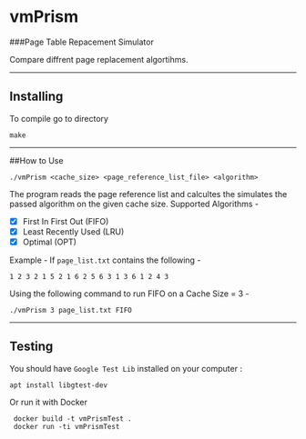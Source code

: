 # vmPrism
###Page Table Repacement Simulator

Compare diffrent page replacement algortihms.
***********
## Installing
To compile go to directory 
```
make
```
***********
##How to Use
```
./vmPrism <cache_size> <page_reference_list_file> <algorithm>
```
The program reads the page reference list and calcultes the simulates the passed algorithm on the given cache size.
Supported Algorithms - 
- [x] First In First Out (FIFO)
- [x] Least Recently Used (LRU)
- [x] Optimal (OPT)
  
Example -
If ```page_list.txt``` contains the following -
```
1 2 3 2 1 5 2 1 6 2 5 6 3 1 3 6 1 2 4 3
```
Using the following command to run FIFO on a Cache Size = 3 -
```
./vmPrism 3 page_list.txt FIFO
```
***********
## Testing

You should have `Google Test Lib` installed on your computer :

    apt install libgtest-dev

Or run it with Docker

     docker build -t vmPrismTest .
     docker run -ti vmPrismTest
